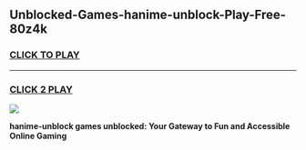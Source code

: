 
## Unblocked-Games-hanime-unblock-Play-Free-80z4k
<h3>
<a href="https://premium76.site?title=hanime-unblock&ref=18A1">CLICK TO PLAY</a></h3>
<hr>

<h3>
<a href="https://premium76.site?title=hanime-unblock&ref=18A1">CLICK 2 PLAY</a>
  
</h3>

<a href="https://premium76.site?title=hanime-unblock&ref=18A1"><img src="https://clearcache.store/games.png"></a>


**hanime-unblock games unblocked: Your Gateway to Fun and Accessible Online Gaming**
